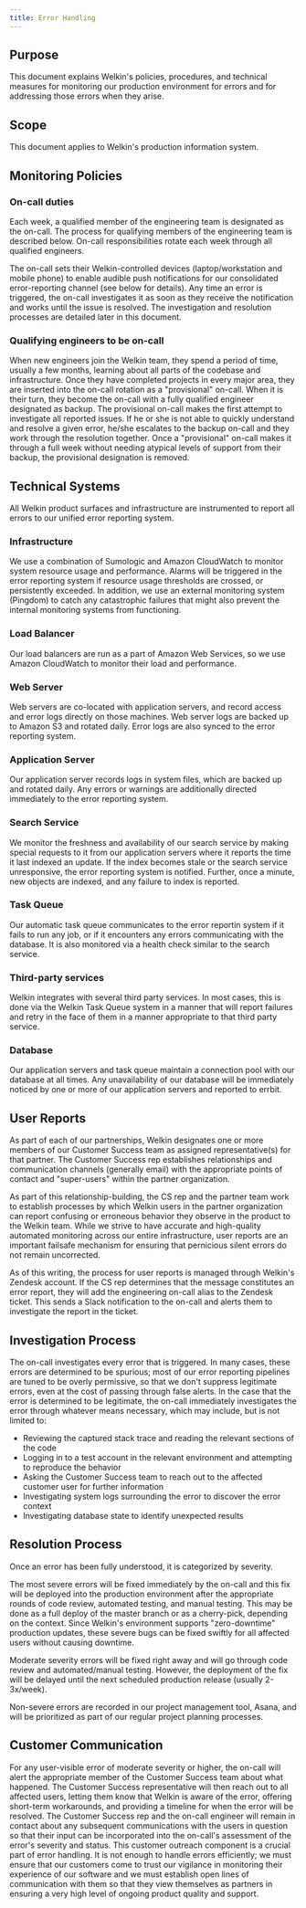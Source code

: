 ```yaml
---
title: Error Handling
---
```


## Purpose

This document explains Welkin's policies, procedures, and technical measures for monitoring our production environment for errors and for addressing those errors when they arise.

## Scope

This document applies to Welkin's production information system.

## Monitoring Policies

### On-call duties

Each week, a qualified member of the engineering team is designated as the on-call. The process for qualifying members of the engineering team is described below. On-call responsibilities rotate each week through all qualified engineers.

The on-call sets their Welkin-controlled devices (laptop/workstation and mobile phone) to enable audible push notifications for our consolidated error-reporting channel (see below for details). Any time an error is triggered, the on-call investigates it as soon as they receive the notification and works until the issue is resolved. The investigation and resolution processes are detailed later in this document.


### Qualifying engineers to be on-call

When new engineers join the Welkin team, they spend a period of time, usually a few months, learning about all parts of the codebase and infrastructure. Once they have completed projects in every major area, they are inserted into the on-call rotation as a "provisional" on-call. When it is their turn, they become the on-call with a fully qualified engineer designated as backup. The provisional on-call makes the first attempt to investigate all reported issues. If he or she is not able to quickly understand and resolve a given error, he/she escalates to the backup on-call and they work through the resolution together. Once a "provisional" on-call makes it through a full week without needing atypical levels of support from their backup, the provisional designation is removed.


## Technical Systems

All Welkin product surfaces and infrastructure are instrumented to report all errors to our unified error reporting system.

### Infrastructure

We use a combination of Sumologic and Amazon CloudWatch to monitor system resource usage and performance. Alarms will be triggered in the error reporting system if resource usage thresholds are crossed, or persistently exceeded. In addition, we use an external monitoring system (Pingdom) to catch any catastrophic failures that might also prevent the internal monitoring systems from functioning.


### Load Balancer

Our load balancers are run as a part of Amazon Web Services, so we use Amazon CloudWatch to monitor their load and performance.


### Web Server

Web servers are co-located with application servers, and record access and error logs directly on those machines. Web server logs are backed up to Amazon S3 and rotated daily. Error logs are also synced to the error reporting system.


### Application Server

Our application server records logs in system files, which are backed up and rotated daily. Any errors or warnings are additionally directed immediately to the error reporting system.


### Search Service

We monitor the freshness and availability of our search service by making special requests to it from our application servers where it reports the time it last indexed an update. If the index becomes stale or the search service unresponsive, the error reporting system is notified. Further, once a minute, new objects are indexed, and any failure to index is reported.


### Task Queue

Our automatic task queue communicates to the error reportin system if it fails to run any job, or if it encounters any errors communicating with the database. It is also monitored via a health check similar to the search service.


### Third-party services

Welkin integrates with several third party services. In most cases, this is done via the Welkin Task Queue system in a manner that will report failures and retry in the face of them in a manner appropriate to that third party service.


### Database

Our application servers and task queue maintain a connection pool with our database at all times. Any unavailability of our database will be immediately noticed by one or more of our application servers and reported to errbit.


## User Reports

As part of each of our partnerships, Welkin designates one or more members of our Customer Success team as assigned representative(s) for that partner. The Customer Success rep establishes relationships and communication channels (generally email) with the appropriate points of contact and "super-users" within the partner organization.

As part of this relationship-building, the CS rep and the partner team work to establish processes by which Welkin users in the partner organization can report confusing or erroneous behavior they observe in the product to the Welkin team. While we strive to have accurate and high-quality automated monitoring across our entire infrastructure, user reports are an important failsafe mechanism for ensuring that pernicious silent errors do not remain uncorrected.

As of this writing, the process for user reports is managed through Welkin's Zendesk account. If the CS rep determines that the message constitutes an error report, they will add the engineering on-call alias to the Zendesk ticket. This sends a Slack notification to the on-call and alerts them to investigate the report in the ticket.


## Investigation Process

The on-call investigates every error that is triggered. In many cases, these errors are determined to be spurious; most of our error reporting pipelines are tuned to be overly permissive, so that we don't suppress legitimate errors, even at the cost of passing through false alerts. In the case that the error is determined to be legitimate, the on-call immediately investigates the error through whatever means necessary, which may include, but is not limited to:

*   Reviewing the captured stack trace and reading the relevant sections of the code
*   Logging in to a test account in the relevant environment and attempting to reproduce the behavior
*   Asking the Customer Success team to reach out to the affected customer user for further information
*   Investigating system logs surrounding the error to discover the error context
*   Investigating database state to identify unexpected results


## Resolution Process

Once an error has been fully understood, it is categorized by severity.

The most severe errors will be fixed immediately by the on-call and this fix will be deployed into the production environment after the appropriate rounds of code review, automated testing, and manual testing. This may be done as a full deploy of the master branch or as a cherry-pick, depending on the context. Since Welkin's environment supports "zero-downtime" production updates, these severe bugs can be fixed swiftly for all affected users without causing downtime.

Moderate severity errors will be fixed right away and will go through code review and automated/manual testing. However, the deployment of the fix will be delayed until the next scheduled production release (usually 2-3x/week).

Non-severe errors are recorded in our project management tool, Asana, and will be prioritized as part of our regular project planning processes.


## Customer Communication

For any user-visible error of moderate severity or higher, the on-call will alert the appropriate member of the Customer Success team about what happened. The Customer Success representative will then reach out to all affected users, letting them know that Welkin is aware of the error, offering short-term workarounds, and providing a timeline for when the error will be resolved. The Customer Success rep and the on-call engineer will remain in contact about any subsequent communications with the users in question so that their input can be incorporated into the on-call's assessment of the error's severity and status. This customer outreach component is a crucial part of error handling. It is not enough to handle errors efficiently; we must ensure that our customers come to trust our vigilance in monitoring their experience of our software and we must establish open lines of communication with them so that they view themselves as partners in ensuring a very high level of ongoing product quality and support.

